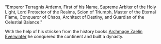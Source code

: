"Emperor Terragnis Ardemn, First of his Name, Supreme Arbiter of the Holy Light, Lord Protector of the Realms, Scion of Triumph, Master of the Eternal Flame, Conqueror of Chaos, Architect of Destiny, and Guardian of the Celestial Balance."

With the help of his stricken from the history books [Archmage Zaelin Everwinter](Archmage%20Zaelin%20Everwinter.md) he conquered the continent and built a dynasty.